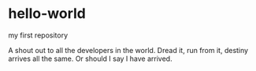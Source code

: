 # hello-world
my first repository

A shout out to all the developers in the world.
Dread it, run from it, destiny arrives all the same. Or should I say I have arrived.
